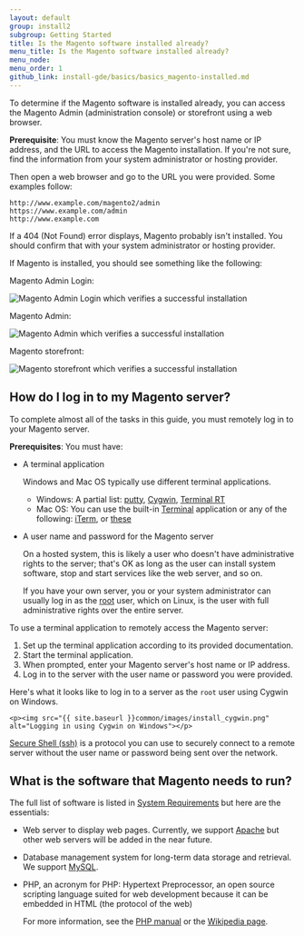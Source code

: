 ```yaml
---
layout: default
group: install2
subgroup: Getting Started
title: Is the Magento software installed already?
menu_title: Is the Magento software installed already?
menu_node: 
menu_order: 1
github_link: install-gde/basics/basics_magento-installed.md
---
```


To determine if the Magento software is installed already, you can access the Magento Admin (administration console) or storefront using a web browser.

**Prerequisite**: You must know the Magento server's host name or IP address, and the URL to access the Magento installation. If you're not sure, find the information from your system administrator or hosting provider.

Then open a web browser and go to the URL you were provided. Some examples follow:

	http://www.example.com/magento2/admin
	https://www.example.com/admin
	http://www.example.com
	
If a 404 (Not Found) error displays, Magento probably isn't installed. You should confirm that with your system administrator or hosting provider.

If Magento is installed, you should see something like the following:

Magento Admin Login:

<p><img src="{{ site.baseurl }}common/images/install_login_admin.png" alt="Magento Admin Login which verifies a successful installation"></p>


Magento Admin:

<p><img src="{{ site.baseurl }}common/images/install_success_admin.png" alt="Magento Admin which verifies a successful installation"></p>


Magento storefront:

<p><img src="{{ site.baseurl }}common/images/install-success_store.png" alt="Magento storefront which verifies a successful installation"></p>


<h2 id="instgde-basics-terminal">How do I log in to my Magento server?</h2>
To complete almost all of the tasks in this guide, you must remotely log in to your Magento server. 

**Prerequisites**: You must have:

*	A terminal application

	Windows and Mac OS typically use different terminal applications. 
	
	*	Windows: A partial list: <a href="http://www.putty.org/" target="_blank">putty</a>, <a href="https://www.cygwin.com/" target="_blank">Cygwin</a>, <a href="http://apps.microsoft.com/windows/en-us/app/terminal-rt/d62a6b2a-bc53-4078-b688-3223bf310266" target="_blank">Terminal RT</a>
	*	Mac OS: You can use the built-in <a href="http://en.wikipedia.org/wiki/Terminal_(OS_X)" target="_blank">Terminal</a> application or any of the following: <a href="http://iterm2.com/" target="_blank">iTerm</a>, or <a href="http://computers.tutsplus.com/tutorials/beyond-terminal-4-os-x-terminal-alternatives--mac-56217" target="_blank">these</a>
	
*	A user name and password for the Magento server
	
	On a hosted system, this is likely a user who doesn't have administrative rights to the server; that's OK as long as the user can install system software, stop and start services like the web server, and so on. 
	
	If you have your own server, you or your system administrator can usually log in as the <a href="http://www.linfo.org/root.html" target="_blank">root</a> user, which on Linux, is the user with full administrative rights over the entire server.

To use a terminal application to remotely access the Magento server:

1.	Set up the terminal application according to its provided documentation.
2.	Start the terminal application.
3.	When prompted, enter your Magento server's host name or IP address.
4.	Log in to the server with the user name or password you were provided.

Here's what it looks like to log in to a server as the `root` user using Cygwin on Windows.

    <p><img src="{{ site.baseurl }}common/images/install_cygwin.png" alt="Logging in using Cygwin on Windows"></p>

<div class="bs-callout bs-callout-info" id="info">
<span class="glyphicon-class">
  <p><a href="http://en.wikipedia.org/wiki/Secure_Shell" target="_blank">Secure Shell (ssh)</a> is a protocol you can use to securely connect to a remote server without the user name or password being sent over the network.</p></span>
</div>
	
<h2 id="instgde-basics-software">What is the software that Magento needs to run?</h2>
The full list of software is listed in <a href="{{ site.gdeurl }}install-gde/system-requirements.html">System Requirements</a> but here are the essentials:

*	Web server to display web pages. Currently, we support <a href="http://en.wikipedia.org/wiki/Apache_HTTP_Server" target="_blank">Apache</a> but other web servers will be added in the near future.

*	Database management system for long-term data storage and retrieval. We support <a href="http://dev.mysql.com/doc/refman/4.1/en/what-is-mysql.html" target="_blank">MySQL</a>.

*	PHP, an acronym for PHP: Hypertext Preprocessor, an open source scripting language suited for web development because it can be embedded in HTML (the protocol of the web)

	For more information, see the <a href="http://php.net/manual/en/intro-whatis.php" target="_blank">PHP manual</a> or the <a href="http://en.wikipedia.org/wiki/PHP" target="_blank">Wikipedia page</a>.